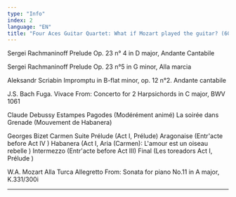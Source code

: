 ```yaml
---
type: "Info"
index: 2
language: "EN"
title: "Four Aces Guitar Quartet: What if Mozart played the guitar? (60min.)"
---
```

Sergei Rachmaninoff Prelude Op. 23 n° 4 in D major, Andante Cantabile

Sergei Rachmaninoff 	Prelude Op. 23 n°5 in G minor, Alla marcia

Aleksandr Scriabin Impromptu in B-flat minor, op. 12 n°2.  Andante cantabile

J.S. Bach Fuga. Vivace From: Concerto for 2 Harpsichords in C major, BWV 1061

Claude Debussy Estampes
Pagodes (Modérément animé)
La soirée dans Grenade (Mouvement de Habanera)

Georges Bizet Carmen Suite 
Prélude (Act I, Prélude)
Aragonaise (Entr'acte before Act IV )
Habanera (Act I, Aria (Carmen): L'amour est un oiseau rebelle )
Intermezzo (Entr'acte before Act III)
Final (Les toreadors Act I, Prélude )

W.A. Mozart Alla Turca 	Allegretto From: Sonata for piano No.11 in A major, K.331/300i


--------------------